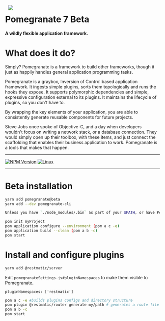 <img align="left" style="padding:10px" src="http://pomegranate.io/img/pomegranate_100.png" >

# Pomegranate 7 Beta

#### A wildly flexible application framework.

# What does it do?

Simply? Pomegranate is a framework to build other frameworks, though it just as happily handles general application programming tasks.

Pomegranate is a graybox, Inversion of Control based application framework. It ingests simple plugins, sorts them topologically and runs the hooks they expose. It supports polymorphic dependencies and simple, expressive configuration external to its plugins. It maintains the lifecycle of plugins, so you don't have to.

By wrapping the key elements of your application, you are able to consistently generate reusable components for future projects.

Steve Jobs once spoke of Objective-C, and a day when developers wouldn't focus on writing a network stack, or a database connection. They would simply open up their toolbox, with these items, and just connect the scaffolding that enables their business application to work. Pomegranate is a tools that makes that happen.

***
[![NPM Version][npm-image]][npm-url]
[![Linux][travis-image]][travis-url]
***

# Beta installation

```bash
yarn add pomegranate@beta
yarn add --dev pomegranate-cli

Unless you have `./node_modules/.bin` as part of your $PATH, or have Pomegranate installed globally, make sure you add it.

pom init myProject
pom application configure --environment (pom a c -e)
pom application build --clean (pom a b -c)
pom start
```

# Install and configure plugins

```bash
yarn add @restmatic/server

```

Edit `pomegranateSettings.js#pluginNamespaces` to make them visible to Pomegranate.

`pluginNamespaces: ['restmatic']`


```bash
pom a c -e #builds plugins configs and directory structure
pom plugin @restmatic/router generate my/path # generates a route file
pom a b -c
pom start
```

[doc-url]: http://pomegranate.paperelectron.com
[npm-image]: https://img.shields.io/npm/v/pomegranate.svg
[npm-url]: https://www.npmjs.com/package/pomegranate
[travis-image]: https://travis-ci.org/Pomegranate/Pomegranate.svg?branch=master
[travis-url]: https://travis-ci.org/Pomegranate/Pomegranate
